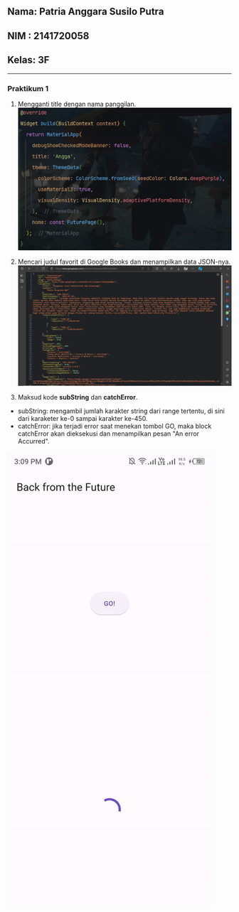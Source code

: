 ## Nama: Patria Anggara Susilo Putra
## NIM : 2141720058
## Kelas: 3F

---

### Praktikum 1

1. Mengganti title dengan nama panggilan.
!["screenshot_praktikum_satu](docs/images/praktikum1/soal/soal1.png)

2. Mencari judul favorit di Google Books dan menampilkan data JSON-nya.
!["screenshot_praktikum_satu](docs/images/praktikum1/soal/soal2.png)

3. Maksud kode **subString** dan **catchError**.
- subString: mengambil jumlah karakter string dari range tertentu, di sini dari karaketer ke-0 sampai karakter ke-450.
- catchError: jika terjadi error saat menekan tombol GO, maka block catchError akan dieksekusi dan menampilkan pesan "An error Accurred".

!["screenshot_praktikum_satu](docs/images/praktikum1/soal/demo.gif)
